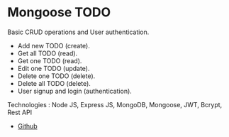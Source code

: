 # Mongoose TODO

Basic CRUD operations and User authentication.

- Add new TODO (create).
- Get all TODO (read).
- Get one TODO (read).
- Edit one TODO (update).
- Delete one TODO (delete).
- Delete all TODO (delete).
- User signup and login (authentication).

Technologies : Node JS, Express JS, MongoDB, Mongoose, JWT, Bcrypt, Rest API

- [Github](https://github.com/masfikalam/Mongoose-TODO)
